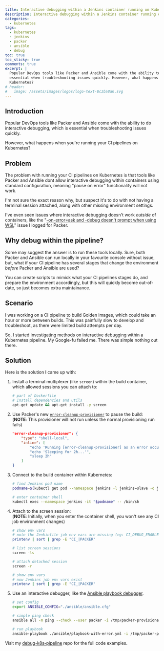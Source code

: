 ```yaml
---
title: Interactive debugging within a Jenkins container running on Kubernetes
description: Interactive debugging within a Jenkins container running on Kubernetes
categories: 
  - kubernetes
tags:
  - kubernetes
  - jenkins
  - packer
  - ansible
  - debug
toc: true
toc_sticky: true
comments: true
excerpt: |
  Popular DevOps tools like Packer and Ansible come with the ability to do interactive debugging, which is
  essential when troubleshooting issues quickly. However, what happens when you're running your CI pipelines on
  Kubernetes?
# header:
#   image: /assets/images/logos/logo-text-8c3ba8a6.svg
---
```


## Introduction

Popular DevOps tools like Packer and Ansible come with the ability to do interactive debugging, which is essential
when troubleshooting issues quickly.

However, what happens when you're running your CI pipelines on Kubernetes?

## Problem

The problem with running your CI pipelines on Kubernetes is that tools like Packer and Ansible dont allow
interactive debugging within containers using standard configuration, meaning "pause on error" functionality will
not work.

I'm not sure the exact reason why, but suspect it's to do with not having a terminal session attached, along with
other missing environment settings.

I've even seen issues where interactive debugging doesn't work *outside* of containers, like the
"[-on-error=ask and -debug doesn't prompt when using WSL](https://github.com/hashicorp/packer/issues/9170)" issue I
logged for Packer.

## Why debug within the pipeline?

Some may suggest the answer is to run these tools locally. Sure, both Packer and Ansible can run locally in your
favourite console without issue, but, what if your CI pipeline has several stages that change the environment
_before_ Packer and Ansible are used?

You can create scripts to mimick what your CI pipelines stages do, and prepare the environment accordingly, but
this will quickly become out-of-date, so just becomes extra maintainance.

## Scenario

I was working on a CI pipeline to build Golden Images, which could take an hour or more between builds. This was
painfully slow to develop and troubleshoot, as there were limited build attempts per day.

So, I started investigating methods on interactive debugging within a Kubernetes pipeline. My Google-fu failed me.
There was simple nothing out there.

## Solution

Here is the solution I came up with:

1. Install a terminal multiplexer (like `screen`) within the build container, which allowed sessions you can attach to:

    ```bash
    # part of Dockerfile
    # Install dependencies and utils
    apt-get update && apt-get install -y screen
    ```

1. Use Packer's new [`error-cleanup-provisioner`](https://www.packer.io/docs/templates/provisioners#on-error-provisioner) to pause the build:  
(**NOTE**: This provisioner will not run unless the normal provisioning run fails)

    ```json
    "error-cleanup-provisioner": {
        "type": "shell-local",
        "inline": [
            "echo 'Running [error-cleanup-provisioner] as an error occurred...'",
            "echo 'Sleeping for 2h...'",
            "sleep 2h"
        ]
    }
    ```

1. Connect to the build container within Kubernetes:

    ```bash
    # find Jenkins pod name
    podname=$(kubectl get pod --namespace jenkins -l jenkins=slave -o jsonpath="{.items[0].metadata.name}")

    # enter container shell
    kubectl exec --namespace jenkins -it "$podname" -- /bin/sh
    ```

1. Attach to the screen session:  
(**NOTE**: Initially, when you enter the container shell, you won't see any CI job environment changes)

    ```bash
    # show env vars
    # note the Jenkinfile job env vars are missing (eg: CI_DEBUG_ENABLED, and PACKER_*)
    printenv | sort | grep -E "CI_|PACKER"

    # list screen sessions
    screen -ls

    # attach detached session
    screen -r

    # show env vars
    # now Jenkins job env vars exist
    printenv | sort | grep -E "CI_|PACKER"
    ```

1. Use an interactive debugger, like the [Ansible playbook debugger](https://docs.ansible.com/ansible/latest/user_guide/playbooks_debugger.html).

    ```bash
    # set config
    export ANSIBLE_CONFIG="./ansible/ansible.cfg"

    # simple ping check
    ansible all -m ping --check --user packer -i /tmp/packer-provisioner-*

    # run playbook
    ansible-playbook ./ansible/playbook-with-error.yml -i /tmp/packer-provisioner-*
    ```

Visit my [debug-k8s-pipeline](https://github.com/adamrushuk/debug-k8s-pipeline) repo for the full code examples.
